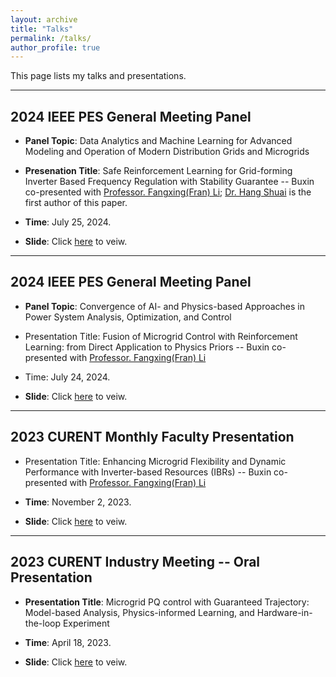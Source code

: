 ```yaml
---
layout: archive
title: "Talks"
permalink: /talks/
author_profile: true
---
```


This page lists my talks and presentations.

---

## 2024 IEEE PES General Meeting Panel

* **Panel Topic**: Data Analytics and Machine Learning for Advanced Modeling and Operation of Modern Distribution Grids and Microgrids

* **Presenation Title**: Safe Reinforcement Learning for Grid-forming Inverter Based Frequency Regulation with Stability Guarantee -- Buxin co-presented with [Professor. Fangxing(Fran) Li](https://www.eecs.utk.edu/people/fangxing-fran-li/); [Dr. Hang Shuai](https://sites.google.com/view/hangshuai/home?authuser=0) is the first author of this paper.

* **Time**: July 25, 2024.

* **Slide**: Click [here](/files/pdf/safe_RL_GM24.pdf) to veiw.

---

## 2024 IEEE PES General Meeting Panel

* **Panel Topic**: Convergence of AI- and Physics-based Approaches in Power System Analysis, Optimization, and Control

* Presentation Title: Fusion of Microgrid Control with Reinforcement Learning: from Direct Application to Physics Priors -- Buxin co-presented with [Professor. Fangxing(Fran) Li](https://www.eecs.utk.edu/people/fangxing-fran-li/)

* Time: July 24, 2024.

* **Slide**: Click [here](/files/pdf/Microgrid_Control_RL_GM24.pdf) to veiw.

---

## 2023 CURENT Monthly Faculty Presentation

* Presentation Title: Enhancing Microgrid Flexibility and Dynamic Performance with Inverter-based Resources (IBRs)​ -- Buxin co-presented with [Professor. Fangxing(Fran) Li](https://www.eecs.utk.edu/people/fangxing-fran-li/)

* **Time**: November 2, 2023.

* **Slide**: Click [here](/files/pdf/CURENT_Faculty_Presentation_2023.pdf) to veiw.

---

## 2023 CURENT Industry Meeting -- Oral Presentation

* **Presentation Title**: Microgrid PQ control with Guaranteed Trajectory: Model-based Analysis, Physics-informed Learning, and Hardware-in-the-loop Experiment​

* **Time**: April 18, 2023.

* **Slide**: Click [here](/files/pdf/PQ_control_23.pdf) to veiw.
